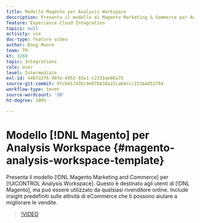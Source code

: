 ```yaml
---
title: Modello Magento per Analysis Workspace
description: Presenta il modello di Magento Marketing & Commerce per Analysis Workspace.
feature: Experience Cloud Integration
topics: null
activity: use
doc-type: feature video
author: Doug Moore
team: TM
kt: 3269
topic: Integrations
role: User
level: Intermediate
exl-id: 4487a376-90fe-4952-92e1-c2333ae88a75
source-git-commit: 8fc641743bc9e07b838a22ca64ccc15344d52764
workflow-type: tm+mt
source-wordcount: '50'
ht-degree: 100%

---
```


# Modello [!DNL Magento] per Analysis Workspace {#magento-analysis-workspace-template}

Presenta il modello [!DNL Magento Marketing and Commerce] per [!UICONTROL Analysis Workspace]. Questo è destinato agli utenti di [!DNL Magento], ma può essere utilizzato da qualsiasi rivenditore online. Include insight predefiniti sulle attività di eCommerce che ti possono aiutare a migliorare le vendite.

>[!VIDEO](https://video.tv.adobe.com/v/328807/?quality=12&learn=on&captions=ita)
